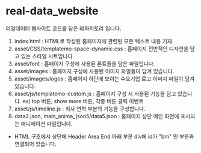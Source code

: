 # real-data_website

리얼데이터 웹사이트 코드를 담은 레파지토리 입니다.

1. index.html : HTML로 작성된 홈페이지에 관련된 모든 텍스트 내용 기재.
2. asset/CSS/templatemo-space-dynamic.css : 홈페이지 전반적인 디자인을 담고 있는 스타일 시트입니다.
3. asset/font : 홈페이지 구성에 사용된 폰트들을 담은 파일입니다.
4. asset/images : 홈페이지 구성에 사용된 이미지 파일들이 담겨 있습니다.
5. asset/images/logos : 홈페이지 하단에 보이는 수요기업 로고 이미지 파일이 담겨있습니다.
6. asset/js/templatemo-custom.js : 홈페이지 구성 시 사용된 기능을 담고 있습니다.
 ex) top 버튼, show more 버튼, 각종 버튼 클릭 이벤트
7. asset/js/timeline.js : 회사 연혁 부분의 기능을 구성합니다.
8. data2.json, main_anima_json5/data5.json : 홈페이지 상단 메인 화면에 표시되는 애니메이션 파일입니다.
  - HTML 구조에서 상단에 Header Area End 아래 부분 div에 id가 "bm" 인 부분과 연결되어 있습니다. 
  
